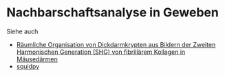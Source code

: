 # Nachbarschaftsanalyse in Geweben

Siehe auch
* [Räumliche Organisation von Dickdarmkrypten aus Bildern der Zweiten Harmonischen Generation (SHG) von fibrillärem Kollagen in Mäusedärmen](https://github.com/WIS-MICC-CellObservatory/Crypts_SpatialOrganization)
* [squidpy](https://squidpy.readthedocs.io/en/stable/)